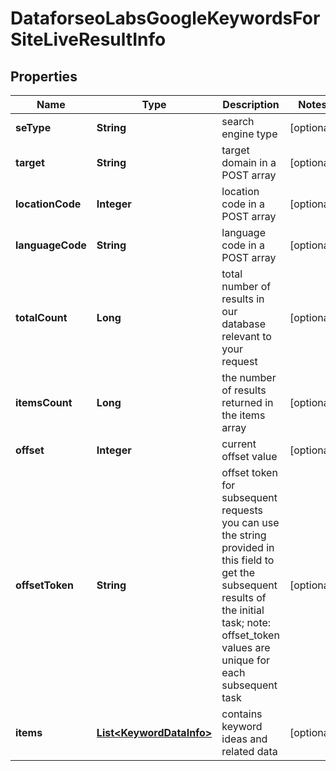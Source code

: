 

# DataforseoLabsGoogleKeywordsForSiteLiveResultInfo


## Properties

| Name | Type | Description | Notes |
|------------ | ------------- | ------------- | -------------|
|**seType** | **String** | search engine type |  [optional] |
|**target** | **String** | target domain in a POST array |  [optional] |
|**locationCode** | **Integer** | location code in a POST array |  [optional] |
|**languageCode** | **String** | language code in a POST array |  [optional] |
|**totalCount** | **Long** | total number of results in our database relevant to your request |  [optional] |
|**itemsCount** | **Long** | the number of results returned in the items array |  [optional] |
|**offset** | **Integer** | current offset value |  [optional] |
|**offsetToken** | **String** | offset token for subsequent requests you can use the string provided in this field to get the subsequent results of the initial task; note: offset_token values are unique for each subsequent task |  [optional] |
|**items** | [**List&lt;KeywordDataInfo&gt;**](KeywordDataInfo.md) | contains keyword ideas and related data |  [optional] |



